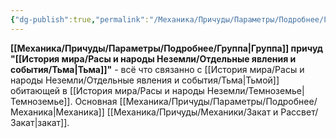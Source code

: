 ```yaml
---
{"dg-publish":true,"permalink":"/Механика/Причуды/Параметры/Подробнее/Группы причуд/Группа - Тьма/","noteIcon":"","created":"2025-07-12T09:56:03.374+03:00","updated":"2025-07-29T23:55:57.552+03:00"}
---
```


**[[Механика/Причуды/Параметры/Подробнее/Группа\|Группа]] причуд "[[История мира/Расы и народы Неземли/Отдельные явления и события/Тьма\|Тьма]]"** - всё что связанно с [[История мира/Расы и народы Неземли/Отдельные явления и события/Тьма\|Тьмой]] обитающей в [[История мира/Расы и народы Неземли/Темноземье\|Темноземье]]. Основная [[Механика/Причуды/Параметры/Подробнее/Механика\|Механика]] [[Механика/Причуды/Механики/Закат и Рассвет/Закат\|закат]]. 